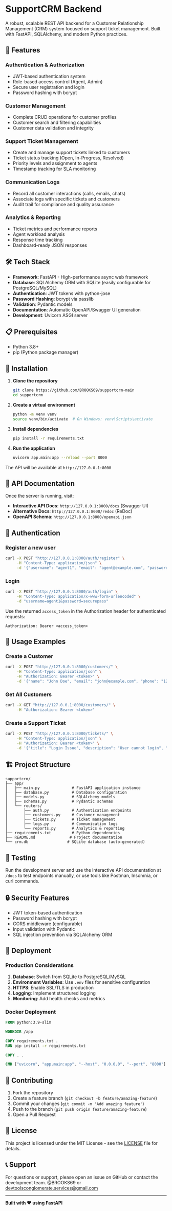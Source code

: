 # SupportCRM Backend

A robust, scalable REST API backend for a Customer Relationship Management (CRM) system focused on support ticket management. Built with FastAPI, SQLAlchemy, and modern Python practices.

## 🚀 Features

### Authentication & Authorization
- JWT-based authentication system
- Role-based access control (Agent, Admin)
- Secure user registration and login
- Password hashing with bcrypt

### Customer Management
- Complete CRUD operations for customer profiles
- Customer search and filtering capabilities
- Customer data validation and integrity

### Support Ticket Management
- Create and manage support tickets linked to customers
- Ticket status tracking (Open, In-Progress, Resolved)
- Priority levels and assignment to agents
- Timestamp tracking for SLA monitoring

### Communication Logs
- Record all customer interactions (calls, emails, chats)
- Associate logs with specific tickets and customers
- Audit trail for compliance and quality assurance

### Analytics & Reporting
- Ticket metrics and performance reports
- Agent workload analysis
- Response time tracking
- Dashboard-ready JSON responses

## 🛠 Tech Stack

- **Framework**: FastAPI - High-performance async web framework
- **Database**: SQLAlchemy ORM with SQLite (easily configurable for PostgreSQL/MySQL)
- **Authentication**: JWT tokens with python-jose
- **Password Hashing**: bcrypt via passlib
- **Validation**: Pydantic models
- **Documentation**: Automatic OpenAPI/Swagger UI generation
- **Development**: Uvicorn ASGI server

## 📋 Prerequisites

- Python 3.8+
- pip (Python package manager)

## 🔧 Installation

1. **Clone the repository**
   ```bash
   git clone https://github.com/BROOKS69/supportcrm-main
   cd supportcrm
   ```

2. **Create a virtual environment**
   ```bash
   python -m venv venv
   source venv/bin/activate  # On Windows: venv\Scripts\activate
   ```

3. **Install dependencies**
   ```bash
   pip install -r requirements.txt
   ```

4. **Run the application**
   ```bash
   uvicorn app.main:app --reload --port 8000
   ```

The API will be available at `http://127.0.0.1:8000`

## 📖 API Documentation

Once the server is running, visit:
- **Interactive API Docs**: `http://127.0.0.1:8000/docs` (Swagger UI)
- **Alternative Docs**: `http://127.0.0.1:8000/redoc` (ReDoc)
- **OpenAPI Schema**: `http://127.0.0.1:8000/openapi.json`

## 🔐 Authentication

### Register a new user
```bash
curl -X POST "http://127.0.0.1:8000/auth/register" \
     -H "Content-Type: application/json" \
     -d '{"username": "agent1", "email": "agent@example.com", "password": "securepass", "role": "agent"}'
```

### Login
```bash
curl -X POST "http://127.0.0.1:8000/auth/login" \
     -H "Content-Type: application/x-www-form-urlencoded" \
     -d "username=agent1&password=securepass"
```

Use the returned `access_token` in the Authorization header for authenticated requests:
```
Authorization: Bearer <access_token>
```

## 🎯 Usage Examples

### Create a Customer
```bash
curl -X POST "http://127.0.0.1:8000/customers/" \
     -H "Content-Type: application/json" \
     -H "Authorization: Bearer <token>" \
     -d '{"name": "John Doe", "email": "john@example.com", "phone": "123-456-7890", "company": "ABC Corp"}'
```

### Get All Customers
```bash
curl -X GET "http://127.0.0.1:8000/customers/" \
     -H "Authorization: Bearer <token>"
```

### Create a Support Ticket
```bash
curl -X POST "http://127.0.0.1:8000/tickets/" \
     -H "Content-Type: application/json" \
     -H "Authorization: Bearer <token>" \
     -d '{"title": "Login Issue", "description": "User cannot login", "priority": "high", "customer_id": 1}'
```

## 🏗 Project Structure

```
supportcrm/
├── app/
│   ├── main.py              # FastAPI application instance
│   ├── database.py          # Database configuration
│   ├── models.py            # SQLAlchemy models
│   ├── schemas.py           # Pydantic schemas
│   └── routers/
│       ├── auth.py          # Authentication endpoints
│       ├── customers.py     # Customer management
│       ├── tickets.py       # Ticket management
│       ├── logs.py          # Communication logs
│       └── reports.py       # Analytics & reporting
├── requirements.txt         # Python dependencies
├── README.md               # Project documentation
└── crm.db                 # SQLite database (auto-generated)
```

## 🧪 Testing

Run the development server and use the interactive API documentation at `/docs` to test endpoints manually, or use tools like Postman, Insomnia, or curl commands.

## 🔒 Security Features

- JWT token-based authentication
- Password hashing with bcrypt
- CORS middleware (configurable)
- Input validation with Pydantic
- SQL injection prevention via SQLAlchemy ORM

## 🚀 Deployment

### Production Considerations

1. **Database**: Switch from SQLite to PostgreSQL/MySQL
2. **Environment Variables**: Use `.env` files for sensitive configuration
3. **HTTPS**: Enable SSL/TLS in production
4. **Logging**: Implement structured logging
5. **Monitoring**: Add health checks and metrics

### Docker Deployment

```dockerfile
FROM python:3.9-slim

WORKDIR /app

COPY requirements.txt .
RUN pip install -r requirements.txt

COPY . .

CMD ["uvicorn", "app.main:app", "--host", "0.0.0.0", "--port", "8000"]
```

## 🤝 Contributing

1. Fork the repository
2. Create a feature branch (`git checkout -b feature/amazing-feature`)
3. Commit your changes (`git commit -m 'Add amazing feature'`)
4. Push to the branch (`git push origin feature/amazing-feature`)
5. Open a Pull Request

## 📝 License

This project is licensed under the MIT License - see the [LICENSE](LICENSE) file for details.

## 📞 Support

For questions or support, please open an issue on GitHub or contact the development team.
@BROOKS69 or devtoolsconglomerate.services@gmail.com

---

**Built with ❤️ using FastAPI**
